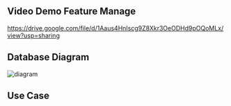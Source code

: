 ## Video Demo Feature Manage
https://drive.google.com/file/d/1Aaus4HnIscg9Z8Xkr3OeODHd9pOQoMLx/view?usp=sharing

## Database Diagram
![diagram](https://github.com/user-attachments/assets/e63a0a01-3055-4f0f-bf98-2c331d90b6d1)

## Use Case
